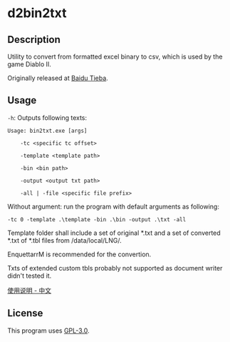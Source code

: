 # d2bin2txt

## Description
Utility to convert from formatted excel binary to csv, which is used by the game Diablo II.

Originally released at [Baidu Tieba](http://tieba.baidu.com/p/3982989915).

## Usage

`-h`: Outputs following texts:

```
Usage: bin2txt.exe [args]

    -tc <specific tc offset>
	
    -template <template path>
	
    -bin <bin path>
	
    -output <output txt path>
	
    -all | -file <specific file prefix>
```

Without argument: run the program with default arguments as following:

`-tc 0 -template .\template -bin .\bin -output .\txt -all`


Template folder shall include a set of original *.txt and a set of converted *.txt of *.tbl files from /data/local/LNG/<Language>.

EnquettarrM is recommended for the convertion.

Txts of extended custom tbls probably not supported as document writer didn't tested it.

[使用说明 - 中文](使用说明.doc)

## License
This program uses [GPL-3.0](LICENSE).